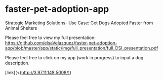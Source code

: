 # faster-pet-adoption-app
Strategic Marketing Solutions- Use Case: Get Dogs Adopted Faster from Animal Shelters

Please feel free to view my full presentation:
https://github.com/elsaVelazquez/faster-pet-adoption-app/blob/master/app/static/img/full_presentation/full_DSI_presentation.pdf

Please feel free to click on my app (work in progress) to input a dog description.

[link](<[(http://3.97.11.148:5008/)](http://3.97.11.148:5008/))
